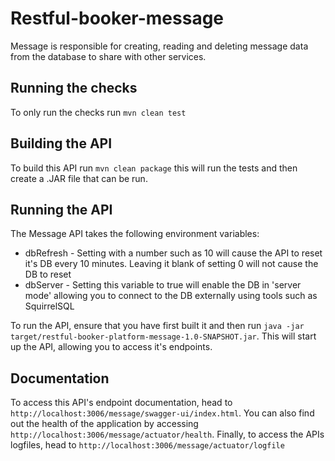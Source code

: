 # Restful-booker-message

Message is responsible for creating, reading and deleting message data from the database to share with other services.

## Running the checks

To only run the checks run ```mvn clean test```

## Building the API

To build this API run ```mvn clean package``` this will run the tests and then create a .JAR file that can be run.

## Running the API

The Message API takes the following environment variables:

* dbRefresh - Setting with a number such as 10 will cause the API to reset it's DB every 10 minutes. Leaving it blank of setting 0 will not cause the DB to reset
* dbServer - Setting this variable to true will enable the DB in 'server mode' allowing you to connect to the DB externally using tools such as SquirrelSQL

To run the API, ensure that you have first built it and then run ```java -jar target/restful-booker-platform-message-1.0-SNAPSHOT.jar```. This will start up the API, allowing you to access it's endpoints.

## Documentation

To access this API's endpoint documentation, head to ```http://localhost:3006/message/swagger-ui/index.html```. You can also find out the health of the application by accessing ```http://localhost:3006/message/actuator/health```. Finally, to access the APIs logfiles, head to ```http://localhost:3006/message/actuator/logfile```




